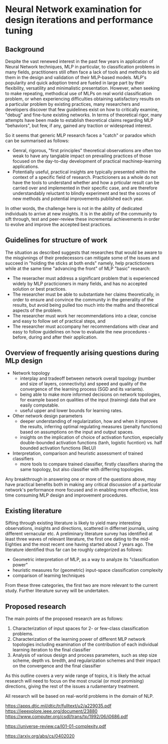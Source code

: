 # Neural Network examination for design iterations and performance tuning

## Background
Despite the vast renewed interest in the past few years in application of Neural Network techniques, MLP in particular, to classification problems in many fields, practitioners still often face a lack of tools and methods to aid them in the design and validation of their MLP-based models. MLP's popularity and quick adoption trend are fueled in large part by their flexibility, versatility and minimalistic presentation. However, when seeking to make repeating, methodical use of MLPs on real world classification problem, or when experiencing difficulties obtaining satisfactory results on a particular problem by existing practices, many researchers and developers discover that few guidelines exist on how to critically examine, "debug" and fine-tune existing networks. In terms of theoretical rigor, many attempts have been made to establish theoretical claims regarding MLP "behaviors", but few, if any, gained any traction or widespread interest. 

So it seems that generic MLP research faces a "catch" or paradox which can be summarised as follows:
- Genral, rigorous, "first principles" theoretical observations are often too weak to have any tangiable impact on prevailing practices of those focused on the day-to-day development of practical machinep-learning applications.
- Potentially useful, practical insights are typically presented within the context of a specific field of research. Practicioners as a whole do not have the tools to understand whether and how a prticular result can be carried over and implemented in their specific case, and are therefore understandably reluctant to blindly experiment and test the scores of new methods and potential improvements published each year.

In other words, the challenge here is not in the ability of dedicated individuals to arrive at new insights. It is in the ability of the community to sift through, test and peer-review these incremental achievements in order to evolve and improve the accepted best practices.

## Guidelines for structure of work
The situation as described suggests that researches that would be aware to the misgivnings of their predecessors can mitigate some of the issues and succeed in "holding the sticks at both ends" namely, help practictioners while at the same time "advancing the front" of MLP "basic" research:
- The reseracher must address a significant problem that is experienced widely by MLP practicioners in many fields, and has no accepted solution or best practices.
- The researcher must be able to substantiate her claims theoretically, in order to ensure and convince the community in the generality of the results, but avoid being pulled too much into the maths and theoretical aspects of the problem.
- The researcher must work her recommendations into a clear, concise and easy to follow set of practical steps, and
- The researcher must accompany her recommendations with clear and easy to follow guidelines on how to evaluate the new procedures - before, during and after their application.


## Overview of frequently arising questions during MLp design
- Network topology
    - interplay and tradeoff between network overall topology (number and size of layers, connectivity) and speed and quality of the convergence of the learning process (SGD and its variants).
    - being able to make more informed decisions on network topologies, for example based on qualities of the input (training) data that are easily computable.
    - useful upper and lower bounds for learning rates.
- Other network design parameters
    - deeper understanding of regularization, how and when it improves the results, inferring optimal regulating measures (penalty functions) based on assumptions on the input and output spaces.
    - insights on the implication of choice of activation function, especially double-bounded activation functions (tanh, logistic fucntion) vs. half bounded activation functions (ReLU)
- Interpretation, comparison and heuristic assessment of trained classifiers
    - more tools to compare trained classifier, firstly classifiers sharing the same topology, but also classifier with differring topologies.

Any breakthrough in answering one or more of the questions above, may have practical benefits both in making any critical discussion of a particular network's performance more focused and in enabling more effective, less time consuming MLP design and improvement procedures.


## Existing literature
Sifting through existing literature is likely to yield many interesting observations, insights and directions, scattered in differnet journals, using different vernacular etc. A preliminary literature survey has identified at least three waves of relevant literature, the first one dating to the mid-Eighties and the most recent one having started about 7 years ago. The literature identified thus far can be roughly categorized as follows:
- Geometric interpretation of MLP, as a way to analyze its "classification power"
- heuristic measures for (geometric) input-space classification complexity
- comparison of learning techniques

From these three categories, the first two are more relevant to the current study. Further literature survey will be undertaken.

## Proposed research
The main points of the proposed research are as follows:
1. Characterization of input spaces for 2- or few-class classification problems.
1. Characterization of the learning power of different MLP network topologies including examination of the contribution of each individual learning iteration to the final classifier
1. Analysis of various design and process parameters, such as step size scheme, depth vs. bredth, and regularization schemes and their impact on the convergence and the final classifier

As this outline covers a very wide range of topics, it is likely the actual research will need to focus on the most crucial (or most promising) directions, giving the rest of the issues a rudamentary treatment. 

All research will be based on real-world problems in the domain of NLP.


https://apps.dtic.mil/dtic/tr/fulltext/u2/a229035.pdf
https://ieeexplore.ieee.org/document/23880
https://www.computer.org/csdl/trans/tp/1992/06/i0686.pdf

https://universe-review.ca/I01-01-complexity.pdf

https://arxiv.org/abs/cs/0402020

